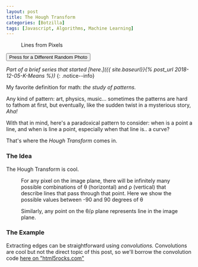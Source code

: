 ```yaml
---
layout: post
title: The Hough Transform
categories: [Botzilla]
tags: [Javascript, Algorithms, Machine Learning]
---
```


<figure class="align-center">
	<canvas width="392" height="392" id="km_sample5" class="align-center">
	</canvas>
  <figcaption id='htStats'>Lines from Pixels</figcaption>
</figure> 
<button id="reloader" onclick="htSample1.update_pic_src();" class="btn--primary align-center">Press for a Different Random Photo</button>

<script>
	var htSample1 = {
		canvas: null,
		ctx: null,
		canvasB: null,
		ctxB: null,
		canvasC: null,
		ctxC: null,
		iter: 0,
		pauseCount: 0,
		srcImage: null,
		imSize: {x:128,y:128},
		paused: false,
		origPxls: null,
		grayPxls: null,
		edgePxls: null,
		mixdPxls: null,
		linePxls: null,
		mixdPxls: null,
		overPxls: null,
		aSize: {x:256, y:128},
		aPxls: null,
		cosa: null,
		sina: null,
		maxP: null,
		accumulator: null,
		samplePtB: {
			x:64,
			y:64,
			vx:(Math.random()*5)-2.5,
			vy:(Math.random()*5)-2.5
		},
		samplePtC: {
			x:128,
			y:64,
			vx:(Math.random()*7)-3.5,
			vy:(Math.random()*5)-2.5
		},
		stats: null,
		debug: false,
		placeHolderURLs: ['https://loremflickr.com/g/128/128/vespa,scooter','https://picsum.photos/g/128/128/?random',"https://www.fillmurray.com/128/128"],
		//
		sat_random_color: function() {
			// returns some strong color. We consider RG&B to be evenly-tempered, no perceptual hijinks
			var c = [Math.random(), Math.random(), Math.random()];
			var v = Math.max.apply(Math,c);
			c = c.map(function(x) { return Math.min(1.0, x/v);});
			var v = 1.0 - Math.min.apply(Math,c);
			c = c.map(function(x) { return Math.max(0.0, (1.0-x)/v);});
			c = c.map(function(x) { return Math.min(255, Math.floor(255*x));});
			return c;
		},
		init_sample_data: function() {
			// nothing? TODO
		},
		filters: { // based on https://www.html5rocks.com/en/tutorials/canvas/imagefilters/
			filterImage: function(filter, image, var_args) {
			  var args = [this.getPixels(image)];
			  for (var i=2; i<arguments.length; i++) {
			    args.push(arguments[i]);
			  }
			  return filter.apply(null, args);
			},
			grayscale: function(pixels, args) {
			  var d = pixels.data;
			  for (var i=0; i<d.length; i+=4) {
			    var v = (d[i]+d[i+1]+d[i+2])/3;
			    d[i] = d[i+1] = d[i+2] = v;
			  }
			  return pixels;
			},
			grayscale_lum: function(pixels, args) {
			  var d = pixels.data;
			  for (var i=0; i<d.length; i+=4) {
			    var r = d[i];
			    var g = d[i+1];
			    var b = d[i+2];
			    // CIE luminance for the RGB
			    // The human eye is bad at seeing red and blue, so we de-emphasize them.
			    var v = 0.2126*r + 0.7152*g + 0.0722*b;
			    d[i] = d[i+1] = d[i+2] = v;
			  }
			  return pixels;
			},
			convolute: function(pixels, weights, opaque) {
			  var side = Math.round(Math.sqrt(weights.length));
			  var halfSide = Math.floor(side/2);
			  var src = pixels.data;
			  var sw = pixels.width;
			  var sh = pixels.height;
			  // pad output by the convolution matrix
			  var w = sw;
			  var h = sh;
			  var output = Filters.createImageData(w, h);
			  var dst = output.data;
			  // go through the destination image pixels
			  var alphaFac = opaque ? 1 : 0;
			  for (var y=0; y<h; y++) {
			    for (var x=0; x<w; x++) {
			      var sy = y;
			      var sx = x;
			      var dstOff = (y*w+x)*4;
			      // calculate the weighed sum of the source image pixels that
			      // fall under the convolution matrix
			      var r=0, g=0, b=0, a=0;
			      for (var cy=0; cy<side; cy++) {
				for (var cx=0; cx<side; cx++) {
				  var scy = sy + cy - halfSide;
				  var scx = sx + cx - halfSide;
				  if (scy >= 0 && scy < sh && scx >= 0 && scx < sw) {
				    var srcOff = (scy*sw+scx)*4;
				    var wt = weights[cy*side+cx];
				    r += src[srcOff] * wt;
				    g += src[srcOff+1] * wt;
				    b += src[srcOff+2] * wt;
				    a += src[srcOff+3] * wt;
				  }
				}
			      }
			      dst[dstOff] = r;
			      dst[dstOff+1] = g;
			      dst[dstOff+2] = b;
			      dst[dstOff+3] = a + alphaFac*(255-a);
			    }
			  }
			  return output;
			},
			convoluteFloat32: function(pixels, weights, opaque) {
	          var side = Math.round(Math.sqrt(weights.length));
	          var halfSide = Math.floor(side/2);

	          var src = pixels.data;
	          var sw = pixels.width;
	          var sh = pixels.height;

	          var w = sw;
	          var h = sh;
	          var output = {
	            width: w, height: h, data: new Float32Array(w*h*4)
	          };
	          var dst = output.data;

	          var alphaFac = opaque ? 1 : 0;

	          for (var y=0; y<h; y++) {
	            for (var x=0; x<w; x++) {
	              var sy = y;
	              var sx = x;
	              var dstOff = (y*w+x)*4;
	              var r=0, g=0, b=0, a=0;
	              for (var cy=0; cy<side; cy++) {
	                for (var cx=0; cx<side; cx++) {
	                  var scy = Math.min(sh-1, Math.max(0, sy + cy - halfSide));
	                  var scx = Math.min(sw-1, Math.max(0, sx + cx - halfSide));
	                  var srcOff = (scy*sw+scx)*4;
	                  var wt = weights[cy*side+cx];
	                  r += src[srcOff] * wt;
	                  g += src[srcOff+1] * wt;
	                  b += src[srcOff+2] * wt;
	                  a += src[srcOff+3] * wt;
	                }
	              }
	              dst[dstOff] = r;
	              dst[dstOff+1] = g;
	              dst[dstOff+2] = b;
	              dst[dstOff+3] = a + alphaFac*(255-a);
	            }
	          }
	          return output;
	        },
			sobel: function(px,edgePx) {
				// px = Filters.grayscale(px); // let's assume it's already gray
				// original method created edgePx, but we can avoid reallocations
				// Note that ImageData values are clamped between 0 and 255, so we need
				// to use a Float32Array for the gradient values because they
				// range between -255 and 255.
				var vertical = this.convoluteFloat32(px,
				  [ -1, 0, 1,
				    -2, 0, 2,
				    -1, 0, 1 ]);
				var horizontal = this.convoluteFloat32(px,
				  [ -1, -2, -1,
				     0,  0,  0,
				     1,  2,  1 ]);
				//var edgePx = Filters.createImageData(vertical.width, vertical.height);
				for (var i=0; i<edgePx.data.length; i+=4) {
				  // make the vertical gradient red
				  var v = Math.abs(vertical.data[i]);
				  edgePx.data[i] = v;
				  // make the horizontal gradient green
				  var h = Math.abs(horizontal.data[i]);
				  edgePx.data[i+1] = h;
				  // and mix in some blue for aesthetics
				  edgePx.data[i+2] = (v+h)/4;
				  edgePx.data[i+3] = 255; // opaque alpha
				}
				return edgePx;
			},
		},
		accumulate_hough_points: function(y) {
			var t = 0;
			for (var x=0; x<this.edgePxls.width; x+=1) {
				var i = x + y*this.edgePxls.width;
				var j = i*4;
				var hh = this.aSize.y / 2;
				var v = this.edgePxls.data[j] + this.edgePxls.data[j+1];
				if (v > 190) {	// TODO: threshhold value
					for(k=0; k<this.aSize.x; k+=1) { // iterate through possible angles
						var p = x*this.cosa[k] + y*this.sina[k];
						var pn = Math.floor(hh + hh * p / this.maxP);
						if (p<0) {
							t += 1;
						}
						var accIndex = pn*this.aSize.x + k;
						this.accumulator[accIndex] += 1;
					}
				}
			}
		},
		update_hough_pixels: function() {
			this.maxA = Math.max.apply(Math, this.accumulator);
			if (this.maxA == 0.0) {
				// TODO
				return;
			}
			for (var i=0; i<this.accumulator.length; i+=1) {
				var j = i*4;
				var v = Math.floor(255*this.accumulator[i]/this.maxA);
				this.aPxls.data[j] = this.aPxls.data[j+1] = this.aPxls.data[j+2] = v;
			}
		},
		update_hough_lines: function(x0, y0) {
			this.ctx.save();
			// this version draws red lines and a "scanner" line over the grayscale image
			// this.ctx.fillStyle = 'white';
			// this.ctx.fillRect(x0,y0,this.edgePxls.width,this.edgePxls.height);
			this.ctx.putImageData(this.grayPxls, x0, y0);
			this.ctx.beginPath();
			this.ctx.rect(x0,y0,this.edgePxls.width,this.edgePxls.height);
			this.ctx.clip();
			if (this.iter< this.edgePxls.height) {
				this.ctx.strokeStyle = 'blue';
				this.ctx.moveTo(x0, y0+this.iter);
				this.ctx.lineTo(x0+this.edgePxls.width, y0+this.iter);
				this.ctx.stroke();
			}
			// this.maxA = Math.max.apply(Math, this.accumulator); // also calc'd in update_hough_pixels()
			if (this.maxA < 1) {
				this.ctx.restore();
				return 0;
			}
			this.ctx.strokeStyle = '#20ff0040';
			var i = 0;
			var n = 0;
			var mx = this.edgePxls.width-1;
			var hh = this.aSize.y / 2;
			for (var y=0; y<this.aSize.y; y+=1) {
				for (var x=0; x<this.aSize.x; x+=1) {
					if (this.accumulator[i] >= (this.maxA*0.8)) { // TODO: tune this
						var p = this.maxP*((y-hh)/hh);
						this.ctx.beginPath();
						if (this.sina[x] != 0.0) {
							var yz = (p-0*this.cosa[x])/this.sina[x];
							var ym = (p-mx*this.cosa[x])/this.sina[x];
							this.ctx.moveTo(x0+0,y0+yz);
							this.ctx.lineTo(x0+mx,y0+ym);
						} else {
							this.ctx.moveTo(x0+p,y0);
							this.ctx.lineTo(x0+p,y0+this.edgePxls.height);							
						}
						this.ctx.stroke();
						n += 1;
					}
					i += 1;
				}
			}
			this.ctx.restore();
			// console.log(n+' strokes');
			return n;
		},
		update_hough_lines_only: function(x0, y0) {
			// this version draws white lines on black, no "scanner"
			this.ctx.save();
			this.ctx.fillStyle = 'black';
			this.ctx.fillRect(x0,y0,this.edgePxls.width,this.edgePxls.height);
			this.ctx.beginPath();
			this.ctx.rect(x0,y0,this.edgePxls.width,this.edgePxls.height);
			this.ctx.clip();
			// this.maxA = Math.max.apply(Math, this.accumulator); // also calc'd in update_hough_pixels()
			if (this.maxA < 1) {
				this.ctx.restore();
				return 0;
			}
			this.ctx.strokeStyle = '#ffffffff';
			var i = 0;
			var n = 0;
			var mx = this.edgePxls.width-1;
			var hh = this.aSize.y / 2;
			for (var y=0; y<this.aSize.y; y+=1) {
				for (var x=0; x<this.aSize.x; x+=1) {
					if (this.accumulator[i] >= (this.maxA*0.8)) { // TODO: tune this
						var p = this.maxP*((y-hh)/hh);
						this.ctx.beginPath();
						if (this.sina[x] != 0.0) {
							var yz = (p-0*this.cosa[x])/this.sina[x];
							var ym = (p-mx*this.cosa[x])/this.sina[x];
							this.ctx.moveTo(x0+0,y0+yz);
							this.ctx.lineTo(x0+mx,y0+ym);
						} else {
							this.ctx.moveTo(x0+p,y0);
							this.ctx.lineTo(x0+p,y0+this.edgePxls.height);							
						}
						this.ctx.stroke();
						n += 1;
					}
					i += 1;
				}
			}
			this.ctx.restore();
			// console.log(n+' strokes');
			return n;
		},
		edge_mix: function() {
			for (var i=0; i<this.mixdPxls.data.length; i+=4) {
				var l = this.linePxls.data[i];
				var e = Math.min(255,this.edgePxls.data[i]+this.edgePxls.data[i+1]);
				var m = l * e / 255;
				this.mixdPxls.data[i] = 
				this.mixdPxls.data[i+1] =
				this.mixdPxls.data[i+2] = m;
				this.mixdPxls.data[i+3] = 255;
				var g = this.grayPxls.data[i];
				var f = m > 128;
				this.overPxls.data[i]   = f ? m : g;
				this.overPxls.data[i+1] = f ? 0 : g;
				this.overPxls.data[i+2] = f ? 0 : g;
				this.overPxls.data[i+3] = 255;
			}
		},
		padz: function(n, width, z) {
		  z = z || '0';
		  n = n + '';
		  return n.length >= width ? n : new Array(width - n.length + 1).join(z) + n;
		},
		update_canvas: function() {
			// draw points AND means
			this.ctx.fillStyle = 'white';
			this.ctx.fillRect(0,0,this.canvas.width,this.canvas.height);
			if (this.origPxls == null) { // should be a very rare case
				this.ctx.drawImage(this.srcImage, 0,0);
				this.ctx.strokeStyle = 'red';
				this.ctx.beginPath();
				this.ctx.moveTo(128,0);
				this.ctx.lineTo(255,127);
				this.ctx.lineTo(383,0);
				this.ctx.moveTo(128,127);
				this.ctx.lineTo(255,0);
				this.ctx.lineTo(383,127);
				this.ctx.stroke();
				return;
			}
			this.ctx.putImageData(this.origPxls, 0, 0);
			this.ctx.putImageData(this.grayPxls, 132, 0);
			this.ctx.putImageData(this.edgePxls, 262, 0);
			this.ctx.putImageData(this.aPxls, 0, 132);
			var nLines = this.update_hough_lines(262,132);
			var nLines2 = this.update_hough_lines_only(0,262);
			this.linePxls = this.ctx.getImageData(0,262,this.edgePxls.width,this.edgePxls.height);
			this.edge_mix();
			this.ctx.putImageData(this.mixdPxls, 132, 262);
			this.ctx.putImageData(this.overPxls, 262, 262);
			this.update_stats(nLines);
		},
		update_canvasB: function() {
			if (! this.canvasB) return;
			var w = this.edgePxls.width;
			var h = this.edgePxls.height;
			this.samplePtB.x += this.samplePtB.vx;
			this.samplePtB.y += this.samplePtB.vy;
			if ((this.samplePtB.x<0)||(this.samplePtB.x>=w)) {
				this.samplePtB.vx = -this.samplePtB.vx + (Math.random()*3-1.5);
				this.samplePtB.vy += (Math.random()-0.5);
			}
			if ((this.samplePtB.y<0)||(this.samplePtB.y>=h)) {
				this.samplePtB.vx += Math.random()-0.5;
				this.samplePtB.vy = -this.samplePtB.vy + (Math.random()*3-1.5);
			}
			this.samplePtB.vx *= 0.999;
			this.samplePtB.vy *= 0.999;
			this.samplePtB.x = this.samplePtB.x<0 ? -this.samplePtB.x : this.samplePtB.x;
			this.samplePtB.x = this.samplePtB.x>=w ? 2*w-this.samplePtB.x-1 : this.samplePtB.x;
			this.samplePtB.y = this.samplePtB.y<0 ? -this.samplePtB.y : this.samplePtB.y;
			this.samplePtB.y = this.samplePtB.y>=h ? 2*h-this.samplePtB.y-1 : this.samplePtB.y;
			var x = this.samplePtB.x;
			var y = this.samplePtB.y;
			this.ctxB.fillStyle = 'white';
			this.ctxB.fillRect(0,0,w,h);
			this.ctxB.strokeStyle = '#b0ffb0ff';
			this.ctxB.beginPath();
			this.ctxB.moveTo(x,0);
			this.ctxB.lineTo(x,h-1);
			this.ctxB.moveTo(0,y);
			this.ctxB.lineTo(w-1,y);
			this.ctxB.stroke();
			this.ctxB.strokeStyle = '#a0a0a0ff';
			this.ctxB.beginPath();
			this.ctxB.rect(0,0,w,h);
			var d = 2;
			this.ctxB.moveTo(x-d,y-d);
			this.ctxB.lineTo(x+d,y+d);
			this.ctxB.moveTo(x-d,y+d);
			this.ctxB.lineTo(x+d,y-d);
			this.ctxB.stroke();
			this.ctxB.fillStyle = 'black';
			this.ctxB.fillRect(w+4,0,this.aSize.x,this.aSize.y);
			this.ctxB.fillRect(x,y,1,1);
			this.ctxB.fillStyle = 'white';
			var hh = this.aSize.y / 2;
			for(var k=0; k<this.aSize.x; k+=1) { // iterate through possible angles
				var p = x*this.cosa[k] + y*this.sina[k];
				var pn = Math.floor(hh + hh * p / this.maxP);
				this.ctxB.fillRect(w+4+k,pn,1,1);
			}
		},
		update_canvasC: function() {
			if (! this.canvasC) return;
			var w = this.aSize.x;
			var h = this.aSize.y;
			this.samplePtC.x += this.samplePtC.vx;
			this.samplePtC.y += this.samplePtC.vy;
			if ((this.samplePtC.x<0)||(this.samplePtC.x>=w)) {
				this.samplePtC.vx = -this.samplePtC.vx + (Math.random()*5-2.5);
				this.samplePtC.vy += (Math.random()-0.5);
			}
			if ((this.samplePtC.y<0)||(this.samplePtC.y>=h)) {
				this.samplePtC.vx += Math.random()-0.5;
				this.samplePtC.vy = -this.samplePtC.vy + (Math.random()*3-1.5);
			}
			this.samplePtC.vx *= 0.999;
			this.samplePtC.vy *= 0.999;
			this.samplePtC.x = this.samplePtC.x<0 ? -this.samplePtC.x : this.samplePtC.x;
			this.samplePtC.x = this.samplePtC.x>=w ? 2*w-this.samplePtC.x-1 : this.samplePtC.x;
			this.samplePtC.y = this.samplePtC.y<0 ? -this.samplePtC.y : this.samplePtC.y;
			this.samplePtC.y = this.samplePtC.y>=h ? 2*h-this.samplePtC.y-1 : this.samplePtC.y;
			var x = this.samplePtC.x;
			var y = this.samplePtC.y;
			this.ctxC.fillStyle = 'white';
			this.ctxC.fillRect(0,0,w,h);
			this.ctxC.strokeStyle = '#b0ffb0ff';
			this.ctxC.beginPath();
			this.ctxC.moveTo(x,0);
			this.ctxC.lineTo(x,h-1);
			this.ctxC.moveTo(0,y);
			this.ctxC.lineTo(w-1,y);
			this.ctxC.stroke();
			this.ctxC.strokeStyle = '#a0a0a0ff';
			this.ctxC.beginPath();
			this.ctxC.rect(0,0,w,h);
			var d = 2;
			this.ctxC.moveTo(x-d,y-d);
			this.ctxC.lineTo(x+d,y+d);
			this.ctxC.moveTo(x-d,y+d);
			this.ctxC.lineTo(x+d,y-d);
			this.ctxC.stroke();
			this.ctxC.fillStyle = 'black';
			this.ctxC.fillRect(w+4,0,this.edgePxls.width,this.edgePxls.height);
			this.ctxC.fillRect(x,y,1,1);
			this.ctxC.strokeStyle = 'white';
			var r = 0.5*Math.sqrt(this.edgePxls.width*this.edgePxls.width + this.edgePxls.height*this.edgePxls.height);
			var k = Math.floor(this.samplePtC.x);
			var ck = this.cosa[k];
			var sk = this.sina[k];
			var p = (y-this.aSize.y/2)/(this.aSize.y);
			var cx = w+4 + this.edgePxls.width/2;
			var cy = this.edgePxls.height/2;
			cx += p * r * ck;
			cy += p * r * sk;
			this.ctxC.save();
			this.ctxC.beginPath();
			this.ctxC.rect(w+4,0,this.edgePxls.width,this.edgePxls.height);
			this.ctxC.clip();
			this.ctxC.beginPath();
			this.ctxC.moveTo(cx+r*2*sk,cy+r*2*ck);
			this.ctxC.lineTo(cx-r*2*sk,cy-r*2*ck);
			this.ctxC.stroke();
			this.ctxC.restore();
			// var hh = this.aSize.y / 2;
			// for(k=0; k<this.aSize.x; k+=1) { // iterate through possible angles
			// 	var p = x*this.cosa[k] + y*this.sina[k];
			// 	var pn = Math.floor(hh + hh * p / this.maxP);
			// 	this.ctxC.fillRect(w+4+k,pn,1,1);
			// }
		},
		update_stats: function(counter) {
			if (!this.stats) {
				this.stats = document.getElementById('htStats');
			}
			text = 'Found '+counter+' strongest line';
			if (counter>1) {
				text = text+'s';
			}
			// if (this.debug) {
			// 	text = text + ', maxA: '+Math.floor(this.maxA);
			// }
			this.stats.innerHTML = text;
		},
		update_all: function() {
			if (this.iter >= this.imSize.y) {
				return 0;
			}
			this.accumulate_hough_points(this.iter);
			this.update_hough_pixels();
			return 1;
		},
		looper: function(timestamp) {
			// called by requestAnimationFrame() forever
			if (this.paused) {
				window.requestAnimationFrame(this.looper.bind(this));
				return;
			}
			var ch = this.update_all();
			if (this.pauseCount < 1) {
				this.update_canvas();
			}
			this.update_canvasB();
			this.update_canvasC();
			if (ch > 0) {
				this.iter += 1;
			} else {
				this.pauseCount += 1;
			}
			if (this.pauseCount > 200) {
				window.setTimeout(this.update_pic_src.bind(this),30);
			} else {
				window.requestAnimationFrame(this.looper.bind(this));
			}
		},
		startup: function() {
			// also called whenever we re-start animation
			this.init_sample_data();
			this.iter = this.pauseCount = 0;
			window.requestAnimationFrame(this.looper.bind(this));
		},
		collect_gray_pixels: function(context,x0,y0,w,h) {
			var i;
			this.origPxls = context.getImageData(x0,y0,w,h);
			if (this.grayPxls === null) {
				this.grayPxls = context.createImageData(w, h);
			}
			if (this.edgePxls === null) {
				this.edgePxls = context.createImageData(w, h);
			}
			if (this.mixdPxls === null) {
				this.mixdPxls = context.createImageData(w, h);
			}
			if (this.overPxls === null) {
				this.overPxls = context.createImageData(w, h);
			}
			for (i = 0; i < this.origPxls.data.length; i+=1) {
				this.grayPxls.data[i] = this.origPxls.data[i];
			}
			//this.grayPxls = this.filters.grayscale(this.grayPxls);
			this.filters.grayscale_lum(this.grayPxls);
			this.filters.sobel(this.grayPxls, this.edgePxls);
			// prep accumulation for Hough transform
			this.maxP = Math.sqrt(this.edgePxls.width * this.edgePxls.width +
									this.edgePxls.height * this.edgePxls.height);
			this.maxA = 0.0;
			if (this.accumulator === null) {
				this.accumulator = new Float32Array(this.aSize.x * this.aSize.y);
				this.aPxls = context.createImageData(this.aSize.x, this.aSize.y);
				this.cosa = new Float32Array(this.aSize.x);
				this.sina = new Float32Array(this.aSize.x);
				for (i = 0; i < this.aSize.x; i+=1) {
					var a = Math.PI*(i/(this.aSize.x-1)) - (Math.PI/2);
					this.cosa[i] = Math.cos(a);
					this.sina[i] = Math.sin(a);
				}
			}
			for (i = 0; i < this.accumulator.length; i+=1) {
				this.accumulator[i] = 0.0;
			}
			for (i = 0; i < this.aPxls.data.length; i+=4) {
				this.aPxls.data[i] =
				this.aPxls.data[i+1] =
				this.aPxls.data[i+2] = 0;
				this.aPxls.data[i+3] = 255;
			}
		},
		init_pic_from_image: function() {
			if (!this.srcImage) {
				this.srcImage = document.getElementById('htSrcImg');
			}
			this.imSize.x = this.srcImage.width;
			this.imSize.y = this.srcImage.height;
			var srcCanv = document.createElement('canvas');
			srcCanv.width = this.imSize.x;
			srcCanv.height = this.imSize.y;
			var srcCtx = srcCanv.getContext('2d');
			srcCtx.drawImage(this.srcImage, 0,0);
			this.collect_gray_pixels(srcCtx,0,0,this.srcImage.width,this.srcImage.height);
		},
		toggle_pause: function() {
			// user can click to stop/start the animation
			this.paused = ! this.paused;
		},
		main: function(canvID,srcImg) {
			// called once we have a source image
			this.canvas = document.getElementById(canvID);
			var p = this.canvas.parentElement;
			if (p.offsetWidth < (this.canvas.width-4)) {
				this.canvas.width = p.offsetWidth - 4;
			}
			this.ctx = this.canvas.getContext('2d');
			this.canvas.onclick = this.toggle_pause.bind(this);
			this.canvasB = document.getElementById(canvID+'B');
			if (this.canvasB) {
				this.ctxB = this.canvasB.getContext('2d');
			}
			this.canvasC = document.getElementById(canvID+'C');
			if (this.canvasC) {
				this.ctxC = this.canvasC.getContext('2d');
			}
			// TODO: enable button to simplify update_pic_src()?
			this.init_pic_from_image();
			this.startup();
		},
		update_pic_src: function() {
			if (this.srcImage) {
				//this.srcImage.src = this.debug ? "/img/misc/c-scoot.jpg" : ('https://picsum.photos//128/128/?random&junk='+new Date().getTime());
				this.srcImage.src = ('https://picsum.photos//128/128/?random&junk='+new Date().getTime());
			} else {
				// how could we have gotten here???
				console.log("Warning! button pressed too soon?");
			}
		},
		begin: function() {
			var env = "{{ jekyll.environment }}";
			this.debug = (env == 'development');
			// load an interesting pic before we try anything else
			this.srcImage = new Image();
			this.srcImage.setAttribute('id','htSrcImg');
			this.srcImage.setAttribute('crossOrigin','anonymous');
			this.srcImage.onload = function() {
				this.main("km_sample5");
			}.bind(this);
			this.update_pic_src();
		}
	};
	htSample1.begin();
</script>

_Part of a brief series that started [here.]({{ site.baseurl}}{% post_url 2018-12-05-K-Means %})_
{: .notice--info}

My favorite definition for math: _the study of patterns._

Any kind of pattern: art, physics, music... sometimes the patterns are hard to fathom at first, but eventually, like the sudden twist in a mysterious story, _Aha!_ 

With that in mind, here's a paradoxical pattern to consider: when is a point a line, and when is line a point, especially when that line is.. a curve?

That's where the _Hough Transform_ comes in.

<!--more-->
### The Idea

The Hough Transform is cool.

<figure class="align-center">
	<canvas width="392" height="130" id="km_sample5B" class="align-center">
	</canvas>
  <figcaption id='htStatsB'>For any pixel on the image plane, there will be infinitely many possible combinations of &theta; (horizontal) and &rho; (vertical) that describe lines that pass through that point. Here we show the possible values between -90 and 90 degrees of &theta;</figcaption>
</figure> 

<figure class="align-center">
	<canvas width="392" height="130" id="km_sample5C" class="align-center">
	</canvas>
  <figcaption id='htStatsC'>Similarly, any point on the &theta;/&rho; plane represents line in the image plane.</figcaption>
</figure> 


### The Example

Extracting edges can be straightforward using _convolutions._ Convolutions are cool but not the direct topic of this post, so we'll borrow the convolution code [here on "html5rocks.com"](https://www.html5rocks.com/en/tutorials/canvas/imagefilters/)


